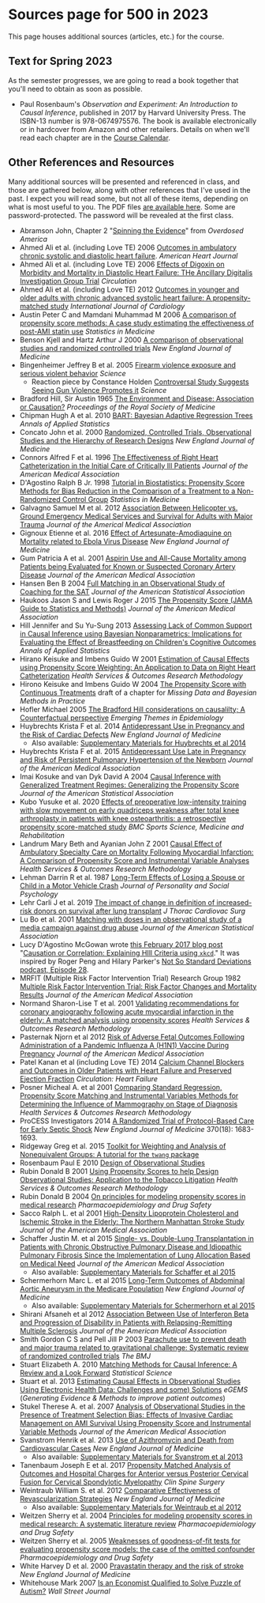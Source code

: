 # Sources page for 500 in 2023

This page houses additional sources (articles, etc.) for the course.

## Text for Spring 2023

As the semester progresses, we are going to read a book together that you'll need to obtain as soon as possible.

- Paul Rosenbaum's *Observation and Experiment: An Introduction to Causal Inference*, published in 2017 by Harvard University Press. The ISBN-13 number is 978-0674975576. The book is available electronically or in hardcover from Amazon and other retailers. Details on when we'll read each chapter are in the [Course Calendar](https://thomaselove.github.io/500/calendar.html). 

## Other References and Resources

Many additional sources will be presented and referenced in class, and those are gathered below, along with other references that I've used in the past. I expect you will read some, but not all of these items, depending on what is most useful to you. The PDF files [are available here](https://github.com/THOMASELOVE/500-2021/tree/master/sources/articles). Some are password-protected. The password will be revealed at the first class.

- Abramson John, Chapter 2 "[Spinning the Evidence](articles/Abramson-OverdosedAmerica-chapter2.pdf)" from *Overdosed America*
- Ahmed Ali et al. (including Love TE) 2006 [Outcomes in ambulatory chronic systolic and diastolic heart failure](https://github.com/THOMASELOVE/500-2022/blob/main/sources/articles/Ahmed%20et%20al%202006%20Am%20Heart%20J.pdf). *American Heart Journal*
- Ahmed Ali et al. (including Love TE) 2006 [Effects of Digoxin on Morbidity and Mortality in Diastolic Heart Failure: THe Ancillary Digitalis Investigation Group Trial](https://github.com/THOMASELOVE/500-2022/blob/main/sources/articles/Ahmed%20et%20al%202006%20Circulation.pdf) *Circulation*
- Ahmed Ali et al. (including Love TE) 2012 [Outcomes in younger and older adults with chronic advanced systolic heart failure: A propensity-matched study](https://github.com/THOMASELOVE/500-2022/blob/main/sources/articles/Ahmed%20et%20al%202012%20Int%20J%20Card.pdf) *International Journal of Cardiology*
- Austin Peter C and Mamdani Muhammad M 2006 [A comparison of propensity score methods: A case study estimating the effectiveness of post-AMI statin use](https://github.com/THOMASELOVE/500-2022/blob/main/sources/articles/Austin%20and%20Mamdani%202006%20case%20study.pdf) *Statistics in Medicine*
- Benson Kjell and Hartz Arthur J 2000 [A comparison of observational studies and randomized controlled trials](https://github.com/THOMASELOVE/500-2022/blob/main/sources/articles/Benson%20and%20Hartz%202000%20OS%20vs%20RCTs.pdf) *New England Journal of Medicine*
- Bingenheimer Jeffrey B et al. 2005 [Firearm violence exposure and serious violent behavior](https://github.com/THOMASELOVE/500-2022/blob/main/sources/articles/Bingenheimer%202005%20PS%20stratified%20longitudinal%20study.pdf) *Science*
    - Reaction piece by Constance Holden [Controversal Study Suggests Seeing Gun Violence Promotes it](https://github.com/THOMASELOVE/500-2022/blob/main/sources/articles/Bingenheimer%20reaction%20in%20Science%20by%20Holden%202005.pdf) *Science*
- Bradford Hill, Sir Austin 1965 [The Environment and Disease: Association or Causation?](https://github.com/THOMASELOVE/500-2022/blob/main/sources/articles/Bradford%20Hill%201965.pdf) *Proceedings of the Royal Society of Medicine*
- Chipman Hugh A et al. 2010 [BART: Bayesian Adaptive Regression Trees](https://github.com/THOMASELOVE/500-2022/blob/main/sources/articles/Chipman%20George%20and%20McCulloch%202010%20Annals%20Applied%20Stat%20BART.pdf) *Annals of Applied Statistics*
- Concato John et al. 2000 [Randomized, Controlled Trials, Observational Studies and the Hierarchy of Research Designs](https://github.com/THOMASELOVE/500-2022/blob/main/sources/articles/Concato%20Shah%20and%20Horwitz%202000%20OS%20vs%20RCTs%20and%20Hierarchy%20of%20Research%20Design.pdf) *New England Journal of Medicine*
- Connors Alfred F et al. 1996 [The Effectiveness of Right Heart Catheterization in the Initial Care of Critically Ill Patients](https://github.com/THOMASELOVE/500-2022/blob/main/sources/articles/Connors%20et%20al%201996%20JAMA%20The%20Right%20Heart%20Catheterization%20Study.pdf) *Journal of the American Medical Association*
- D'Agostino Ralph B Jr. 1998 [Tutorial in Biostatistics: Propensity Score Methods for Bias Reduction in the Comparison of a Treatment to a Non-Randomized Control Group](https://github.com/THOMASELOVE/500-2022/blob/main/sources/articles/D'Agostino%201998%20SIM%20Tutorial%20on%20Propensity%20Scores.pdf) *Statistics in Medicine*
- Galvagno Samuel M et al. 2012 [Association Between Helicopter vs. Ground Emergency Medical Services and Survival for Adults with Major Trauma](https://github.com/THOMASELOVE/500-2022/blob/main/sources/articles/Galvagno%20et%20al%202012%20JAMA.pdf) *Journal of the Americal Medical Association*
- Gignoux Etienne et al. 2016 [Effect of Artesunate-Amodiaquine on Mortality related to Ebola Virus Disease](https://github.com/THOMASELOVE/500-2022/blob/main/sources/articles/Gignoux%20et%20al%202016%20NEJM.pdf) *New England Journal of Medicine*
- Gum Patricia A et al. 2001 [Aspirin Use and All-Cause Mortality among Patients being Evaluated for Known or Suspected Coronary Artery Disease](https://github.com/THOMASELOVE/500-2022/blob/main/sources/articles/Gum%202001%20JAMA%20Aspirin%20Use%20Propensity%20Analysis.pdf) *Journal of the American Medical Association*
- Hansen Ben B 2004 [Full Matching in an Observational Study of Coaching for the SAT](https://github.com/THOMASELOVE/500-2022/blob/main/sources/articles/Hansen%202004%20JASA%20Full%20Matching%20in%20SAT%20Coaching.pdf) *Journal of the American Statistical Association*
- Haukoos Jason S and Lewis Roger J 2015 [The Propensity Score (JAMA Guide to Statistics and Methods)](https://github.com/THOMASELOVE/500-2022/blob/main/sources/articles/Haukoos%20and%20Lewis%20JAMA%202015%20Guide%20to%20Statistics%20and%20Methods%20-%20The%20Propensity%20Score.pdf) *Journal of the American Medical Association*
- Hill Jennifer and Su Yu-Sung 2013 [Assessing Lack of Common Support in Causal Inference using Bayesian Nonparametrics: Implications for Evaluating the Effect of Breastfeeding on Children's Cognitive Outcomes](https://github.com/THOMASELOVE/500-2022/blob/main/sources/articles/Hill%20and%20Su%202013%20Assessing%20Lack%20of%20Common%20Support%20in%20Causal%20Inference%20using%20Bayesian%20Nonparametrics.pdf) *Annals of Applied Statistics*
- Hirano Keisuke and Imbens Guido W 2001 [Estimation of Causal Effects using Propensity Score Weighting: An Application to Data on Right Heart Catheterization](https://github.com/THOMASELOVE/500-2022/blob/main/sources/articles/Hirano%20and%20Imbens%202001%20Weighting%20in%20RHC.pdf) *Health Services & Outcomes Research Methodology*
- Hirono Keisuke and Imbens Guido W 2004 [The Propensity Score with Continuous Treatments](https://github.com/THOMASELOVE/500-2022/blob/main/sources/articles/Hirano%20and%20Imbens%202004%20Propensity%20Score%20Generalized%20to%20the%20Case%20of%20Continuous%20Treatments.pdf) draft of a chapter for *Missing Data and Bayesian Methods in Practice*
- Hofler Michael 2005 [The Bradford Hill considerations on causalilty; A Counterfactual perspective](https://github.com/THOMASELOVE/500-2022/blob/main/sources/articles/Hofler%202005%20The%20Bradford%20Hill%20considerations%20on%20causality%20a%20counterfactual%20perspective.pdf) *Emerging Themes in Epidemiology*
- Huybrechts Krista F et al. 2014 [Antidepressant Use in Pregnancy and the Risk of Cardiac Defects](https://github.com/THOMASELOVE/500-2022/blob/main/sources/articles/Huybrechts%20et%20al%202014%20NEJM%20main%20manuscript.pdf) *New England Journal of Medicine*
    - Also available: [Supplementary Materials for Huybrechts et al 2014](https://github.com/THOMASELOVE/500-2022/blob/main/sources/articles/Huybrechts%20et%20al%202014%20NEJM%20supplemental%20content.pdf)
- Huybrechts Krista F et al. 2015 [Antidepressant Use Late in Pregnancy and Risk of Persistent Pulmonary Hypertension of the Newborn](https://github.com/THOMASELOVE/500-2022/blob/main/sources/articles/Huybrechts%20et%20al%202015%20JAMA.pdf) *Journal of the American Medical Association*
- Imai Kosuke and van Dyk David A 2004 [Causal Inference with Generalized Treatment Regimes: Generalizing the Propensity Score](https://github.com/THOMASELOVE/500-2022/blob/main/sources/articles/Imai%20and%20van%20Dyk%202004%20JASA%20Causal%20Inference%20with%20General%20Treatment%20Regimes%20-%20Generalizing%20the%20PS.pdf) *Journal of the American Statistical Association*
- Kubo Yusuke et al. 2020 [Effects of preoperative low-intensity training with slow movement on early quadriceps weakness after total knee arthroplasty in patients with knee osteoarthritis: a retrospective propensity score-matched study](https://github.com/THOMASELOVE/500-2022/blob/main/sources/articles/Kubo_2020_extra.pdf) *BMC Sports Science, Medicine and Rehabilitation*
- Landrum Mary Beth and Ayanian John Z 2001 [Causal Effect of Ambulatory Specialty Care on Mortality Following Myocardial Infarction: A Comparison of Propensity Score and Instrumental Variable Analyses](https://github.com/THOMASELOVE/500-2022/blob/main/sources/articles/Landrum%20and%20Ayanian%202001%20Propensity%20Scores%20and%20Instrumental%20Variables.pdf) *Health Services & Outcomes Research Methodology*
- Lehman Darrin R et al. 1987 [Long-Term Effects of Losing a Spouse or Child in a Motor Vehicle Crash](https://github.com/THOMASELOVE/500-2022/blob/main/sources/articles/Lehman%20Wortman%20Williams%201987%20Loss%20of%20a%20Spouse%20or%20Child.pdf) *Journal of Personality and Social Psychology*
- Lehr Carli J et al. 2019 [The impact of change in definition of increased-risk donors on survival after lung transplant](https://github.com/THOMASELOVE/500-2022/blob/main/sources/articles/Lehr_2019_extra.pdf) *J Thorac Cardiovac Surg*
- Lu Bo et al. 2001 [Matching with doses in an observational study of a media campaign against drug abuse](https://github.com/THOMASELOVE/500-2022/blob/main/sources/articles/Lu%20et%20al%202001%20JASA%20Matching%20with%20doses.pdf) *Journal of the American Statistical Association*
- Lucy D'Agostino McGowan wrote [this February 2017 blog post](https://www.kdnuggets.com/2017/02/hill-data-scientist-xkcd-story.html) "[Causation or Correlation: Explaining HIll Criteria using `xkcd`](https://www.kdnuggets.com/2017/02/hill-data-scientist-xkcd-story.html)." It was inspired by Roger Peng and Hilary Parker's [Not So Standard Deviations podcast, Episode 28](http://nssdeviations.com/episode-28-writing-is-a-lot-harder-than-just-talking).
- MRFIT (Multiple Risk Factor Intervention Trial) Research Group 1982 [Multiple Risk Factor Intervention Trial: Risk Factor Changes and Mortality Results](https://github.com/THOMASELOVE/500-2022/blob/main/sources/articles/MRFIT%201982.pdf) *Journal of the American Medical Association*
- Normand Sharon-Lise T et al. 2001 [Validating recommendations for coronary angiography following acute myocardial infarction in the elderly: A matched analysis using propensity scores](https://github.com/THOMASELOVE/500-2022/blob/main/sources/articles/Normand%20et%20al%202001%20Propensity%20Score%20Matching%20Analysis%20on%20Acute%20MI%20in%20Elderly%20Patients.pdf) *Health Services & Outcomes Research Methodology*
- Pasternak Njorn et al 2012 [Risk of Adverse Fetal Outcomes Following Administration of a Pandemic Influenza A (H1N1) Vaccine During Pregnancy](https://github.com/THOMASELOVE/500-2022/blob/main/sources/articles/Pasternak%20et%20al%202012%20JAMA.pdf) *Journal of the American Medical Association*
- Patel Kanan et al (including Love TE) 2014 [Calcium Channel Blockers and Outcomes in Older Patients with Heart Failure and Preserved Ejection Fraction](https://github.com/THOMASELOVE/500-2022/blob/main/sources/articles/Patel%20et%20al%202014%20Circ%20Heart%20Failure.pdf) *Circulation: Heart Failure*
- Posner Micheal A. et al 2001 [Comparing Standard Regression, Propensity Score Matching and Instrumental Variables Methods for Determining the Influence of Mammography on Stage of Diagnosis](https://github.com/THOMASELOVE/500-2022/blob/main/sources/articles/Posner%20et%20al%202001%20Comparing%20Methods%20in%20a%20Mammography%20Study.pdf) *Health Services & Outcomes Research Methodology*
- ProCESS Investigators 2014 [A Randomized Trial of Protocol-Based Care for Early Septic Shock](https://github.com/THOMASELOVE/500-2022/blob/main/sources/articles/Process_trial_2014.pdf) *New England Journal of Medicine* 370(18): 1683-1693.
- Ridgeway Greg et al. 2015 [Toolkit for Weighting and Analysis of Nonequivalent Groups: A tutorial for the `twang` package](https://github.com/THOMASELOVE/500-2022/blob/main/sources/articles/Ridgeway%20G%20et%20al%202015%20TWANG%20Tutorial%20in%20R.pdf) 
- Rosenbaum Paul E 2010 [Design of Observational Studies](https://github.com/THOMASELOVE/500-2022/blob/main/sources/articles/Rosenbaum%20PR%202010%20Design%20of%20Observational%20Studies.pdf)
- Rubin Donald B 2001 [Using Propensity Scores to help Design Observational Studies: Application to the Tobacco Litigation](https://github.com/THOMASELOVE/500-2022/blob/main/sources/articles/Rubin%202001%20Tobacco%20Litigation%20article.pdf) *Health Services & Outcomes Research Methodology*
- Rubin Donald B 2004 [On principles for modeling propensity scores in medical research](https://github.com/THOMASELOVE/500-2022/blob/main/sources/articles/Rubin%202004%20editorial%20Pharmacoepidemiology%20and%20Drug%20Safety%20on%20Propensity%20Score%20Principles.pdf) *Pharmacoepidemiology and Drug Safety*
- Sacco Ralph L. et al 2001 [High-Density Lipoprotein Cholesterol and Ischemic Stroke in the Elderly: The Northern Manhattan Stroke Study](https://github.com/THOMASELOVE/500-2022/blob/main/sources/articles/Sacco%20et%20al%202001%20JAMA%20on%20statins%20and%20the%20Northern%20Manhattan%20Stroke%20Study.pdf) *Journal of the American Medical Association*
- Schaffer Justin M. et al 2015 [Single- vs. Double-Lung Transplantation in Patients with Chronic Obstructive Pulmonary Disease and Idiopathic Pulmonary Fibrosis Since the Implementation of Lung Allocation Based on Medical Need](https://github.com/THOMASELOVE/500-2022/blob/main/sources/articles/Schaffer%20et%20al%202015%20JAMA%20main%20manuscript.pdf) *Journal of the American Medical Association*
    - Also available: [Supplementary Materials for Schaffer et al 2015](https://github.com/THOMASELOVE/500-2022/blob/main/sources/articles/Schaffer%20et%20al%202015%20JAMA%20supplemental%20content.pdf)
- Schermerhorn Marc L. et al 2015 [Long-Term Outcomes of Abdominal Aortic Aneurysm in the Medicare Population](https://github.com/THOMASELOVE/500-2022/blob/main/sources/articles/Schermerhorn%20et%20al%202015%20main%20manuscript.pdf) *New England Journal of Medicine*
    - Also available: [Supplementary Materials for Schermerhorn et al 2015](https://github.com/THOMASELOVE/500-2022/blob/main/sources/articles/Schermerhorn%20et%20al%202015%20supplemental%20content.pdf)
- Shirani Afsaneh et al 2012 [Association Between Use of Interferon Beta and Progression of Disability in Patients with Relapsing-Remitting Multiple Sclerosis](https://github.com/THOMASELOVE/500-2022/blob/main/sources/articles/Shirani%20et%20al%202012%20JAMA.pdf) *Journal of the American Medical Association*
- Smith Gordon C S and Pell Jill P 2003 [Parachute use to prevent death and major trauma related to gravitational challenge: Systematic review of randomized controlled trials](https://github.com/THOMASELOVE/500-2022/blob/main/sources/articles/Smith%20and%20Pell%202003%20BMJ%20Parachutes.pdf) *The BMJ*
- Stuart Elizabeth A. 2010 [Matching Methods for Causal Inference: A Review and a Look Forward](https://github.com/THOMASELOVE/500-2022/blob/main/sources/articles/Stuart%202010%20Stat%20Science%20Matching%20Methods%20for%20Causal%20Inference.pdf) *Statistical Science*
- Stuart et al. 2013 [Estimating Causal Effects in Observational Studies Using Electronic Health Data: Challenges and some) Solutions](https://github.com/THOMASELOVE/500-2022/blob/main/sources/articles/Stuart%20et%20al%202013%20eGEMS%20Estimating%20Causal%20Effects%20in%20Observational%20Studies%20with%20EHR%20data.pdf) *eGEMS* (*Generating Evidence & Methods to improve patient outcomes*)
- Stukel Therese A. et al. 2007 [Analysis of Observational Studies in the Presence of Treatment Selection Bias: Effects of Invasive Cardiac Management on AMI Survival Using Propensity Score and Instrumental Variable Methods](https://github.com/THOMASELOVE/500-2022/blob/main/sources/articles/Svanstrom%20et%20al%202013%20main%20manuscript.pdf) *Journal of the American Medical Association*
- Svanstrom Henrik et al. 2013 [Use of Azithromycin and Death from Cardiovascular Cases](https://github.com/THOMASELOVE/500-2022/blob/main/sources/articles/Svanstrom%20et%20al%202013%20main%20manuscript.pdf) *New England Journal of Medicine*
    - Also available: [Supplementary Materials for Svanstrom et al 2013](https://github.com/THOMASELOVE/500-2022/blob/main/sources/articles/Svanstrom%20et%20al%202013%20supplemental%20content.pdf)
- Tanenbaum Joseph E et al. 2017 [Propensity Matched Analysis of Outcomes and Hospital Charges for Anterior versus Posterior Cervical Fusion for Cervical Spondylotic Myelopathy](https://github.com/THOMASELOVE/500-2022/blob/main/sources/articles/Tanenbaum_2017_extra.pdf) *Clin Spine Surgery*
- Weintraub William S. et al. 2012 [Comparative Effectiveness of Revascularization Strategies](https://github.com/THOMASELOVE/500-2022/blob/main/sources/articles/Weintraub%20et%20al%202012%20NEJM%20CE%20of%20Revascularization%20Strategies%20main%20manuscript.pdf) *New England Journal of Medicine*
    - Also available: [Supplementary Materials for Weintraub et al 2012](https://github.com/THOMASELOVE/500-2022/blob/main/sources/articles/Weintraub%20et%20al%202012%20NEJM-CE%20of%20Revascularization%20Strategies%20supplemental%20content.pdf)
- Weitzen Sherry et al. 2004 [Principles for modeling propensity scores in medical research: A systematic literature review](https://github.com/THOMASELOVE/500-2022/blob/main/sources/articles/Weitzen%20et%20al%202004%20Systematic%20Literature%20Review%20of%20Propensity%20Score%20Usage.pdf) *Pharmacoepidemiology and Drug Safety*
- Weitzen Sherry et al. 2005 [Weaknesses of goodness-of-fit tests for evaluating propensity score models: the case of the omitted confounder](https://github.com/THOMASELOVE/500-2022/blob/main/sources/articles/Weitzen%20et%20al%202005%20Why%20goodness%20of%20fit%20tests%20aren't%20appropriate%20for%20evaluating%20propensity%20score%20models.pdf) *Pharmacoepidemiology and Drug Safety*
- White Harvey D et al. 2000 [Pravastatin therapy and the risk of stroke](https://github.com/THOMASELOVE/500-2022/blob/main/sources/articles/White%20et%20al%202000%20NEJM%20on%20Statins.pdf) *New England Journal of Medicine*
- Whitehouse Mark 2007 [Is an Economist Qualified to Solve Puzzle of Autism?](https://github.com/THOMASELOVE/500-2022/blob/main/sources/articles/Whitehouse%202007%20WSJ%20Economics%20and%20Autism.pdf) *Wall Street Journal*
